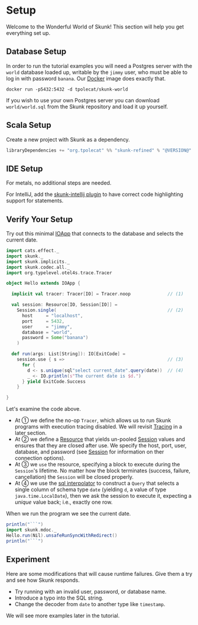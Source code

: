 # Setup

Welcome to the Wonderful World of Skunk! This section will help you get everything set up.

## Database Setup

In order to run the tutorial examples you will need a Postgres server with the `world` database loaded up, writable by the `jimmy` user, who must be able to log in with password `banana`. Our [Docker](http://docker.com) image does exactly that.

```
docker run -p5432:5432 -d tpolecat/skunk-world
```

If you wish to use your own Postgres server you can download `world/world.sql` from the Skunk repository and load it up yourself.

## Scala Setup

Create a new project with Skunk as a dependency.

```scala
libraryDependencies += "org.tpolecat" %% "skunk-refined" % "@VERSION@"
```

## IDE Setup

For metals, no additional steps are needed.

For IntelliJ, add the [skunk-intellij plugin](https://github.com/trobert/skunk-intellij) to have correct code highlighting support for statements.

## Verify Your Setup

Try out this minimal [IOApp](https://typelevel.org/cats-effect/datatypes/ioapp.html) that connects to the database and selects the current date.

```scala mdoc
import cats.effect._
import skunk._
import skunk.implicits._
import skunk.codec.all._
import org.typelevel.otel4s.trace.Tracer

object Hello extends IOApp {

  implicit val tracer: Tracer[IO] = Tracer.noop              // (1)

  val session: Resource[IO, Session[IO]] =
    Session.single(                                          // (2)
      host     = "localhost",
      port     = 5432,
      user     = "jimmy",
      database = "world",
      password = Some("banana")
    )

  def run(args: List[String]): IO[ExitCode] =
    session.use { s =>                                       // (3)
      for {
        d <- s.unique(sql"select current_date".query(date))  // (4)
        _ <- IO.println(s"The current date is $d.")
      } yield ExitCode.Success
    }

}
```

Let's examine the code above.

- At ① we define the no-op `Tracer`, which allows us to run Skunk programs with execution tracing disabled. We will revisit [Tracing](Tracing.md) in a later section.
- At ② we define a [Resource](https://typelevel.org/cats-effect/datatypes/resource.html) that yields un-pooled [Session](../reference/Sessions.md) values and ensures that they are closed after use. We specify the host, port, user, database, and password (see [Session](../reference/Sessions.md) for information on ther connection options).
- At ③ we `use` the resource, specifying a block to execute during the `Session`'s lifetime. No matter how the block terminates (success, failure, cancellation) the `Session` will be closed properly.
- At ④ we use the [sql interpolator](../reference/Fragments.md) to construct a `Query` that selects a single column of schema type `date` (yielding `d`, a value of type `java.time.LocalDate`), then we ask the session to execute it, expecting a *unique* value back; i.e., exactly one row.

When we run the program we see the current date.

```scala mdoc:passthrough
println("```")
import skunk.mdoc._
Hello.run(Nil).unsafeRunSyncWithRedirect()
println("```")
```

## Experiment

Here are some modifications that will cause runtime failures. Give them a try and see how Skunk responds.

- Try running with an invalid user, password, or database name.
- Introduce a typo into the SQL string.
- Change the decoder from `date` to another type like `timestamp`.

We will see more examples later in the tutorial.

